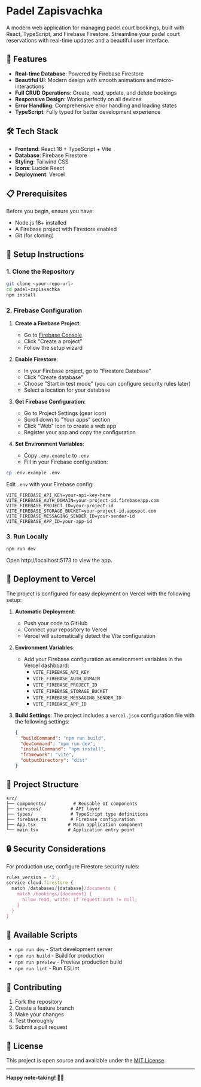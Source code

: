 # Padel Zapisvachka

A modern web application for managing padel court bookings, built with React, TypeScript, and Firebase Firestore. Streamline your padel court reservations with real-time updates and a beautiful user interface.

## 🚀 Features

- **Real-time Database**: Powered by Firebase Firestore
- **Beautiful UI**: Modern design with smooth animations and micro-interactions
- **Full CRUD Operations**: Create, read, update, and delete bookings
- **Responsive Design**: Works perfectly on all devices
- **Error Handling**: Comprehensive error handling and loading states
- **TypeScript**: Fully typed for better development experience

## 🛠️ Tech Stack

- **Frontend**: React 18 + TypeScript + Vite
- **Database**: Firebase Firestore
- **Styling**: Tailwind CSS
- **Icons**: Lucide React
- **Deployment**: Vercel

## 📋 Prerequisites

Before you begin, ensure you have:

- Node.js 18+ installed
- A Firebase project with Firestore enabled
- Git (for cloning)

## 🔧 Setup Instructions

### 1. Clone the Repository

```bash
git clone <your-repo-url>
cd padel-zapisvachka
npm install
```

### 2. Firebase Configuration

1. **Create a Firebase Project**:

   - Go to [Firebase Console](https://console.firebase.google.com/)
   - Click "Create a project"
   - Follow the setup wizard

2. **Enable Firestore**:

   - In your Firebase project, go to "Firestore Database"
   - Click "Create database"
   - Choose "Start in test mode" (you can configure security rules later)
   - Select a location for your database

3. **Get Firebase Configuration**:

   - Go to Project Settings (gear icon)
   - Scroll down to "Your apps" section
   - Click "Web" icon to create a web app
   - Register your app and copy the configuration

4. **Set Environment Variables**:
   - Copy `.env.example` to `.env`
   - Fill in your Firebase configuration:

```bash
cp .env.example .env
```

Edit `.env` with your Firebase config:

```env
VITE_FIREBASE_API_KEY=your-api-key-here
VITE_FIREBASE_AUTH_DOMAIN=your-project-id.firebaseapp.com
VITE_FIREBASE_PROJECT_ID=your-project-id
VITE_FIREBASE_STORAGE_BUCKET=your-project-id.appspot.com
VITE_FIREBASE_MESSAGING_SENDER_ID=your-sender-id
VITE_FIREBASE_APP_ID=your-app-id
```

### 3. Run Locally

```bash
npm run dev
```

Open http://localhost:5173 to view the app.

## 🚀 Deployment to Vercel

The project is configured for easy deployment on Vercel with the following setup:

1. **Automatic Deployment**:

   - Push your code to GitHub
   - Connect your repository to Vercel
   - Vercel will automatically detect the Vite configuration

2. **Environment Variables**:

   - Add your Firebase configuration as environment variables in the Vercel dashboard:
     - `VITE_FIREBASE_API_KEY`
     - `VITE_FIREBASE_AUTH_DOMAIN`
     - `VITE_FIREBASE_PROJECT_ID`
     - `VITE_FIREBASE_STORAGE_BUCKET`
     - `VITE_FIREBASE_MESSAGING_SENDER_ID`
     - `VITE_FIREBASE_APP_ID`

3. **Build Settings**:
   The project includes a `vercel.json` configuration file with the following settings:
   ```json
   {
     "buildCommand": "npm run build",
     "devCommand": "npm run dev",
     "installCommand": "npm install",
     "framework": "vite",
     "outputDirectory": "dist"
   }
   ```

## 📁 Project Structure

```
src/
├── components/          # Reusable UI components
├── services/           # API layer
├── types/              # TypeScript type definitions
├── firebase.ts         # Firebase configuration
├── App.tsx            # Main application component
└── main.tsx           # Application entry point
```

## 🔒 Security Considerations

For production use, configure Firestore security rules:

```javascript
rules_version = '2';
service cloud.firestore {
  match /databases/{database}/documents {
    match /bookings/{document} {
      allow read, write: if request.auth != null;
    }
  }
}
```

## 📝 Available Scripts

- `npm run dev` - Start development server
- `npm run build` - Build for production
- `npm run preview` - Preview production build
- `npm run lint` - Run ESLint

## 🤝 Contributing

1. Fork the repository
2. Create a feature branch
3. Make your changes
4. Test thoroughly
5. Submit a pull request

## 📄 License

This project is open source and available under the [MIT License](LICENSE).

---

**Happy note-taking! 📝✨**
